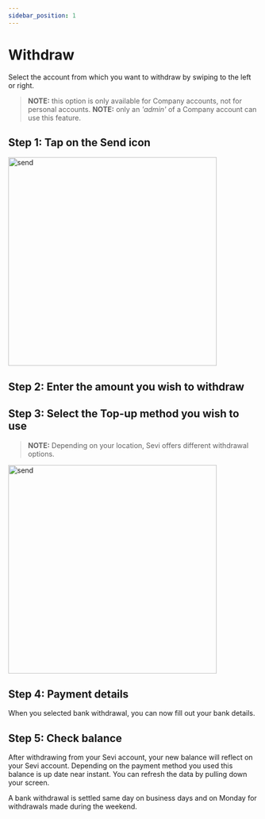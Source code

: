 ```yaml
---
sidebar_position: 1
---
```


# Withdraw

Select the account from which you want to withdraw by swiping to the left or right.
> **NOTE:** this option is only available for Company accounts, not for personal accounts.
> **NOTE:** only an *'admin'*  of a Company account can use this feature.

## Step 1: Tap on the Send icon

<img src="/topup/send.png" alt="send" width="420"/>

## Step 2: Enter the amount you wish to withdraw

## Step 3:	Select the Top-up method you wish to use

> **NOTE:** Depending on your location, Sevi offers different withdrawal options.

<img src="/topup/bank.png" alt="send" width="420"/>

## Step 4: Payment details

When you selected bank withdrawal, you can now fill out your bank details. 

## Step 5: Check balance
After withdrawing from your Sevi account, your new balance will reflect on your Sevi account. Depending on the payment method you used this balance is up date near instant. You can refresh the data by pulling down your screen.

A bank withdrawal is settled same day on business days and on Monday for withdrawals made during the weekend. 
